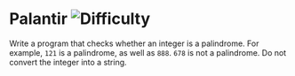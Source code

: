 # Palantir ![Difficulty](https://img.shields.io/badge/-EASY-green)
	
Write a program that checks whether an integer is a palindrome. For example, `121` is a palindrome, as well as `888`. `678` is not a palindrome. Do not convert the integer into a string.
	
